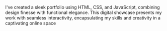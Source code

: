 I've created a sleek portfolio using HTML, CSS, and JavaScript, combining design finesse with functional elegance.
This digital showcase presents my work with seamless interactivity, encapsulating my skills and creativity in a captivating online space
